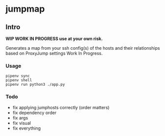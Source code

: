# jumpmap

## Intro
**WIP WORK IN PROGRESS use at your own risk.**


Generates a map from your ssh config(s) of the hosts and their relationships based on ProxyJump settings
Work In Progress.


### Usage
```shell
pipenv sync
pipenv shell
pipenv run python3 ./app.py
```
### Todo
  - fix applying jumphosts correctly (order matters)
  - fix dependency order
  - fix args
  - fix visual
  - fix everything
